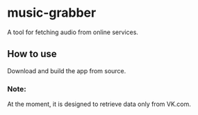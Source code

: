 # music-grabber
A tool for fetching audio from online services.

## How to use
Download and build the app from source.

### Note:
At the moment, it is designed to retrieve data only from VK.com.